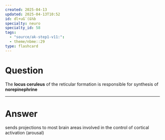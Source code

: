 ```yaml
---
created: 2025-04-13
updated: 2025-04-13T10:52
id: dl+uG`(&%b
specialty: neuro
specialty_id: 58
tags:
  - "source/ak-step1-v11:": 
  - theme/nbme::29
type: flashcard
---
```


# Question
The **locus ceruleus** of the reticular formation is responsible for synthesis of **norepinephrine**

---

# Answer
sends projections to most brain areas involved in the control of cortical activation (arousal)